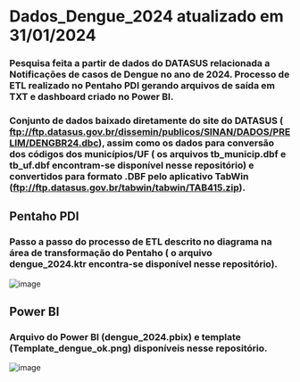 # Dados_Dengue_2024 atualizado em 31/01/2024
### Pesquisa feita a partir de dados do DATASUS relacionada a Notificações de casos de Dengue no ano de 2024. Processo de ETL realizado no Pentaho PDI gerando arquivos de saída em TXT e dashboard criado no Power BI.

### Conjunto de dados baixado diretamente do site do DATASUS ( ftp://ftp.datasus.gov.br/dissemin/publicos/SINAN/DADOS/PRELIM/DENGBR24.dbc), assim como os dados para conversão dos códigos dos municípios/UF ( os arquivos tb_municip.dbf e  tb_uf.dbf encontram-se disponível nesse repositório) e convertidos para formato .DBF pelo aplicativo TabWin (ftp://ftp.datasus.gov.br/tabwin/tabwin/TAB415.zip).

## Pentaho PDI
### Passo a passo do processo de ETL descrito no diagrama na área de transformação do Pentaho ( o arquivo dengue_2024.ktr encontra-se disponível nesse repositório).


![image](https://github.com/jrafael23/Dados_Dengue_2024/assets/130203423/e00a1ba1-46ff-40c9-a3f0-437991142127)



## Power BI
### Arquivo do Power BI (dengue_2024.pbix) e template (Template_dengue_ok.png) disponíveis nesse repositório.


![image](https://github.com/jrafael23/Dados_Dengue_2024/assets/130203423/f62f4f27-bffe-45e9-b527-6066684b9fa0)


